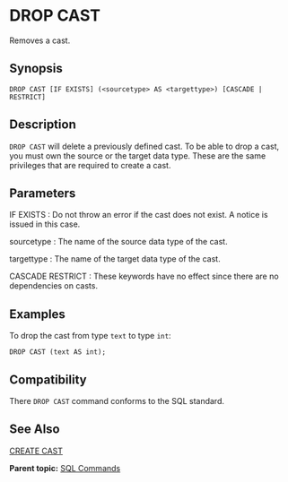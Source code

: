 # DROP CAST

Removes a cast.

## Synopsis

``` {#sql_command_synopsis}
DROP CAST [IF EXISTS] (<sourcetype> AS <targettype>) [CASCADE | RESTRICT]
```

## Description

`DROP CAST` will delete a previously defined cast. To be able to drop a cast, you must own the source or the target data type. These are the same privileges that are required to create a cast.

## Parameters

IF EXISTS
:   Do not throw an error if the cast does not exist. A notice is issued in this case.

sourcetype
:   The name of the source data type of the cast.

targettype
:   The name of the target data type of the cast.

CASCADE
RESTRICT
:   These keywords have no effect since there are no dependencies on casts.

## Examples

To drop the cast from type `text` to type `int`:

```
DROP CAST (text AS int);
```

## Compatibility

There `DROP CAST` command conforms to the SQL standard.

## See Also

[CREATE CAST](CREATE_CAST.html)

**Parent topic:** [SQL Commands](../sql_commands/sql_ref.html)

